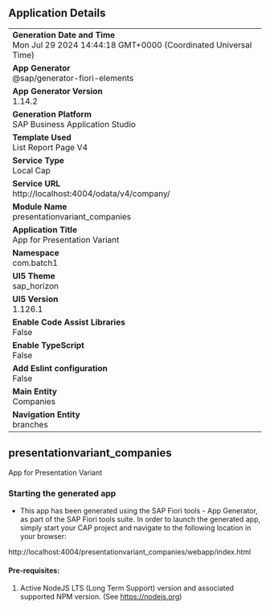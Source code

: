 ## Application Details
|               |
| ------------- |
|**Generation Date and Time**<br>Mon Jul 29 2024 14:44:18 GMT+0000 (Coordinated Universal Time)|
|**App Generator**<br>@sap/generator-fiori-elements|
|**App Generator Version**<br>1.14.2|
|**Generation Platform**<br>SAP Business Application Studio|
|**Template Used**<br>List Report Page V4|
|**Service Type**<br>Local Cap|
|**Service URL**<br>http://localhost:4004/odata/v4/company/|
|**Module Name**<br>presentationvariant_companies|
|**Application Title**<br>App for Presentation Variant|
|**Namespace**<br>com.batch1|
|**UI5 Theme**<br>sap_horizon|
|**UI5 Version**<br>1.126.1|
|**Enable Code Assist Libraries**<br>False|
|**Enable TypeScript**<br>False|
|**Add Eslint configuration**<br>False|
|**Main Entity**<br>Companies|
|**Navigation Entity**<br>branches|

## presentationvariant_companies

App for Presentation Variant

### Starting the generated app

-   This app has been generated using the SAP Fiori tools - App Generator, as part of the SAP Fiori tools suite.  In order to launch the generated app, simply start your CAP project and navigate to the following location in your browser:

http://localhost:4004/presentationvariant_companies/webapp/index.html

#### Pre-requisites:

1. Active NodeJS LTS (Long Term Support) version and associated supported NPM version.  (See https://nodejs.org)


